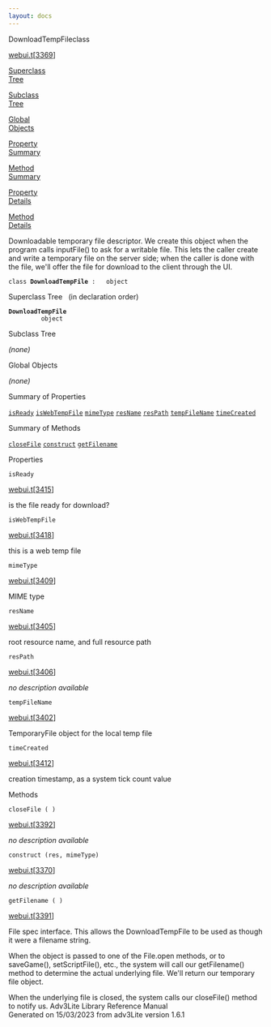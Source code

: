 ```yaml
---
layout: docs
---
```

<span class="title">DownloadTempFile</span><span class="type">class</span>

[webui.t](../file/webui.t.html)\[[3369](../source/webui.t.html#3369)\]

[Superclass  
Tree](#_SuperClassTree_)

[Subclass  
Tree](#_SubClassTree_)

[Global  
Objects](#_ObjectSummary_)

[Property  
Summary](#_PropSummary_)

[Method  
Summary](#_MethodSummary_)

[Property  
Details](#_Properties_)

[Method  
Details](#_Methods_)



Downloadable temporary file descriptor. We create this object when the
program calls inputFile() to ask for a writable file. This lets the
caller create and write a temporary file on the server side; when the
caller is done with the file, we'll offer the file for download to the
client through the UI.

`class `**`DownloadTempFile`**` :   object`



<span id="_SuperClassTree_"></span>



<span class="hdln">Superclass Tree</span>   (in declaration order)



**`DownloadTempFile`**  
`         object`  
<span id="_SubClassTree_"></span>



<span class="hdln">Subclass Tree</span>  



*(none)* <span id="_ObjectSummary_"></span>



<span class="hdln">Global Objects</span>  



*(none)* <span id="_PropSummary_"></span>



<span class="hdln">Summary of Properties</span>  



[`isReady`](#isReady) [`isWebTempFile`](#isWebTempFile) [`mimeType`](#mimeType) [`resName`](#resName) [`resPath`](#resPath) [`tempFileName`](#tempFileName) [`timeCreated`](#timeCreated)

<span id="_MethodSummary_"></span>



<span class="hdln">Summary of Methods</span>  



[`closeFile`](#closeFile) [`construct`](#construct) [`getFilename`](#getFilename)

<span id="_Properties_"></span>



<span class="hdln">Properties</span>  



<span id="isReady"></span>

`isReady`

[webui.t](../file/webui.t.html)\[[3415](../source/webui.t.html#3415)\]



is the file ready for download?



<span id="isWebTempFile"></span>

`isWebTempFile`

[webui.t](../file/webui.t.html)\[[3418](../source/webui.t.html#3418)\]



this is a web temp file



<span id="mimeType"></span>

`mimeType`

[webui.t](../file/webui.t.html)\[[3409](../source/webui.t.html#3409)\]



MIME type



<span id="resName"></span>

`resName`

[webui.t](../file/webui.t.html)\[[3405](../source/webui.t.html#3405)\]



root resource name, and full resource path



<span id="resPath"></span>

`resPath`

[webui.t](../file/webui.t.html)\[[3406](../source/webui.t.html#3406)\]



*no description available*



<span id="tempFileName"></span>

`tempFileName`

[webui.t](../file/webui.t.html)\[[3402](../source/webui.t.html#3402)\]



TemporaryFile object for the local temp file



<span id="timeCreated"></span>

`timeCreated`

[webui.t](../file/webui.t.html)\[[3412](../source/webui.t.html#3412)\]



creation timestamp, as a system tick count value



<span id="_Methods_"></span>



<span class="hdln">Methods</span>  



<span id="closeFile"></span>

`closeFile ( )`

[webui.t](../file/webui.t.html)\[[3392](../source/webui.t.html#3392)\]



*no description available*



<span id="construct"></span>

`construct (res, mimeType)`

[webui.t](../file/webui.t.html)\[[3370](../source/webui.t.html#3370)\]



*no description available*



<span id="getFilename"></span>

`getFilename ( )`

[webui.t](../file/webui.t.html)\[[3391](../source/webui.t.html#3391)\]



File spec interface. This allows the DownloadTempFile to be used as
though it were a filename string.

When the object is passed to one of the File.open methods, or to
saveGame(), setScriptFile(), etc., the system will call our
getFilename() method to determine the actual underlying file. We'll
return our temporary file object.

When the underlying file is closed, the system calls our closeFile()
method to notify us.
Adv3Lite Library Reference Manual  
Generated on 15/03/2023 from adv3Lite version 1.6.1


